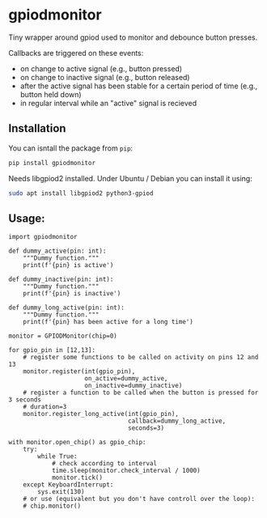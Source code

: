 # gpiodmonitor

Tiny wrapper around gpiod used to monitor and debounce button presses.

Callbacks are triggered on these events:

* on change to active signal (e.g., button pressed)
* on change to inactive signal (e.g., button released)
* after the active signal has been stable for a certain period of time (e.g., button held down)
* in regular interval while an "active" signal is recieved

## Installation

You can isntall the package from `pip`:

```bash
pip install gpiodmonitor
```

Needs libgpiod2 installed. Under Ubuntu / Debian you can install it using:

```bash
sudo apt install libgpiod2 python3-gpiod
```

## Usage:

```python3
import gpiodmonitor

def dummy_active(pin: int):
    """Dummy function."""
    print(f'{pin} is active')

def dummy_inactive(pin: int):
    """Dummy function."""
    print(f'{pin} is inactive')

def dummy_long_active(pin: int):
    """Dummy function."""
    print(f'{pin} has been active for a long time')

monitor = GPIODMonitor(chip=0)

for gpio_pin in [12,13]:
    # register some functions to be called on activity on pins 12 and 13
    monitor.register(int(gpio_pin),
                     on_active=dummy_active,
                     on_inactive=dummy_inactive)
    # register a function to be called when the button is pressed for 3 seconds
    # duration=3
    monitor.register_long_active(int(gpio_pin),
                                 callback=dummy_long_active,
                                 seconds=3)

with monitor.open_chip() as gpio_chip:
    try:
        while True:
            # check according to interval
            time.sleep(monitor.check_interval / 1000)
            monitor.tick()
    except KeyboardInterrupt:
        sys.exit(130)
    # or use (equivalent but you don't have controll over the loop):
    # chip.monitor()
```
